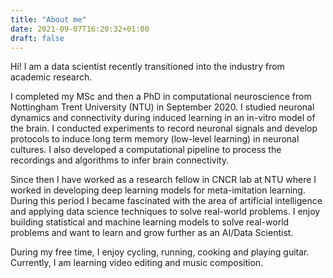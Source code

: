 ```yaml
---
title: "About me"
date: 2021-09-07T16:20:32+01:00
draft: false
---
```

Hi! I am a data scientist recently transitioned into the industry from academic research. 

I completed my MSc and then a PhD in computational neuroscience from Nottingham Trent University (NTU) in September 2020. I studied neuronal dynamics and connectivity during induced learning in an in-vitro model of the brain. I conducted experiments to record neuronal signals and develop protocols to induce long term memory (low-level learning) in neuronal cultures. I also developed a computational pipeline to process the recordings and algorithms to infer brain connectivity.  

Since then I have worked as a research fellow in CNCR lab at NTU where I worked in developing deep learning models for meta-imitation learning. During this period I became fascinated with the area of artificial intelligence and applying data science techniques to solve real-world problems. I enjoy building statistical and machine learning models to solve real-world problems and want to learn and grow further as an AI/Data Scientist. 

During my free time, I enjoy cycling, running, cooking and playing guitar. Currently, I am learning video editing and music composition.  